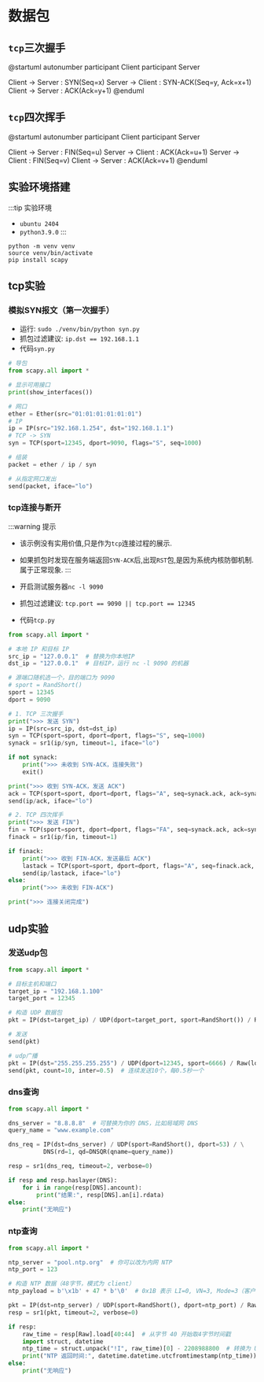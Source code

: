 # 数据包

## `tcp`三次握手

@startuml
autonumber
participant Client
participant Server

Client -> Server : SYN(Seq=x)
Server -> Client : SYN-ACK(Seq=y, Ack=x+1)
Client -> Server : ACK(Ack=y+1)
@enduml


## `tcp`四次挥手

@startuml
autonumber
participant Client
participant Server

Client -> Server : FIN(Seq=u)
Server -> Client : ACK(Ack=u+1)
Server -> Client : FIN(Seq=v)
Client -> Server : ACK(Ack=v+1)
@enduml


## 实验环境搭建

:::tip 实验环境 
- `ubuntu 2404`
- `python3.9.0`
:::

```shell
python -m venv venv
source venv/bin/activate
pip install scapy
```

## tcp实验

### 模拟SYN报文（第一次握手）

- 运行: `sudo ./venv/bin/python syn.py`
- 抓包过滤建议: `ip.dst == 192.168.1.1`
- 代码`syn.py`

```python
# 导包
from scapy.all import *

# 显示可用接口
print(show_interfaces())

# 网口
ether = Ether(src="01:01:01:01:01:01")
# IP
ip = IP(src="192.168.1.254", dst="192.168.1.1")
# TCP -> SYN
syn = TCP(sport=12345, dport=9090, flags="S", seq=1000)

# 组装
packet = ether / ip / syn

# 从指定网口发出
send(packet, iface="lo")
```

### tcp连接与断开

:::warning 提示
- 该示例没有实用价值,只是作为`tcp`连接过程的展示.
- 如果抓包时发现在服务端返回`SYN-ACK`后,出现`RST`包,是因为系统内核防御机制.属于正常现象.
:::

- 开启测试服务器`nc -l 9090`
- 抓包过滤建议: `tcp.port == 9090 || tcp.port == 12345`
- 代码`tcp.py`

```python
from scapy.all import *

# 本地 IP 和目标 IP
src_ip = "127.0.0.1"  # 替换为你本地IP
dst_ip = "127.0.0.1"  # 目标IP，运行 nc -l 9090 的机器

# 源端口随机选一个，目的端口为 9090
# sport = RandShort()
sport = 12345
dport = 9090

# 1. TCP 三次握手
print(">>> 发送 SYN")
ip = IP(src=src_ip, dst=dst_ip)
syn = TCP(sport=sport, dport=dport, flags="S", seq=1000)
synack = sr1(ip/syn, timeout=1, iface="lo")

if not synack:
    print(">>> 未收到 SYN-ACK，连接失败")
    exit()

print(">>> 收到 SYN-ACK，发送 ACK")
ack = TCP(sport=sport, dport=dport, flags="A", seq=synack.ack, ack=synack.seq + 1)
send(ip/ack, iface="lo")

# 2. TCP 四次挥手
print(">>> 发送 FIN")
fin = TCP(sport=sport, dport=dport, flags="FA", seq=synack.ack, ack=synack.seq + 1)
finack = sr1(ip/fin, timeout=1)

if finack:
    print(">>> 收到 FIN-ACK，发送最后 ACK")
    lastack = TCP(sport=sport, dport=dport, flags="A", seq=finack.ack, ack=finack.seq + 1)
    send(ip/lastack, iface="lo")
else:
    print(">>> 未收到 FIN-ACK")

print(">>> 连接关闭完成")
```

## udp实验

### 发送udp包

```python
from scapy.all import *

# 目标主机和端口
target_ip = "192.168.1.100"
target_port = 12345

# 构造 UDP 数据包
pkt = IP(dst=target_ip) / UDP(dport=target_port, sport=RandShort()) / Raw(load="Hello from Scapy!")

# 发送
send(pkt)

# udp广播
pkt = IP(dst="255.255.255.255") / UDP(dport=12345, sport=6666) / Raw(load="广播测试")
send(pkt, count=10, inter=0.5)  # 连续发送10个，每0.5秒一个
```

### dns查询

```python
from scapy.all import *

dns_server = "8.8.8.8"  # 可替换为你的 DNS，比如局域网 DNS
query_name = "www.example.com"

dns_req = IP(dst=dns_server) / UDP(sport=RandShort(), dport=53) / \
          DNS(rd=1, qd=DNSQR(qname=query_name))

resp = sr1(dns_req, timeout=2, verbose=0)

if resp and resp.haslayer(DNS):
    for i in range(resp[DNS].ancount):
        print("结果:", resp[DNS].an[i].rdata)
else:
    print("无响应")
```

### ntp查询

```python
from scapy.all import *

ntp_server = "pool.ntp.org"  # 你可以改为内网 NTP
ntp_port = 123

# 构造 NTP 数据（48字节，模式为 client）
ntp_payload = b'\x1b' + 47 * b'\0'  # 0x1B 表示 LI=0, VN=3, Mode=3（客户端）

pkt = IP(dst=ntp_server) / UDP(sport=RandShort(), dport=ntp_port) / Raw(load=ntp_payload)
resp = sr1(pkt, timeout=2, verbose=0)

if resp:
    raw_time = resp[Raw].load[40:44]  # 从字节 40 开始取4字节时间戳
    import struct, datetime
    ntp_time = struct.unpack("!I", raw_time)[0] - 2208988800  # 转换为 Unix 时间戳
    print("NTP 返回时间:", datetime.datetime.utcfromtimestamp(ntp_time))
else:
    print("无响应")
```

